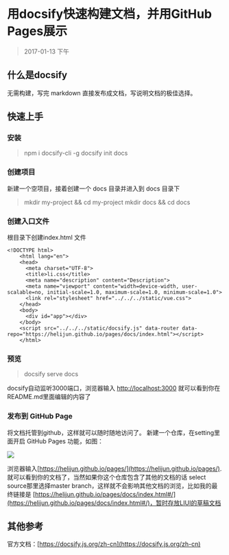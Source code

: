 # 用docsify快速构建文档，并用GitHub Pages展示
> 2017-01-13 下午


## 什么是docsify
无需构建，写完 markdown 直接发布成文档，写说明文档的极佳选择。
## 快速上手
### 安装
> npm i docsify-cli -g
> docsify init docs

### 创建项目
新建一个空项目，接着创建一个 docs 目录并进入到 docs 目录下
> mkdir my-project && cd my-project
> mkdir docs && cd docs

### 创建入口文件
根目录下创建index.html 文件
    
    <!DOCTYPE html>
    	<html lang="en">
    	<head>
    	  <meta charset="UTF-8">
    	  <title>li.css</title>
    	  <meta name="description" content="Description">
    	  <meta name="viewport" content="width=device-width, user-scalable=no, initial-scale=1.0, maximum-scale=1.0, minimum-scale=1.0">
    	  <link rel="stylesheet" href="../../../static/vue.css">
    	</head>
    	<body>
    	  <div id="app"></div>
    	</body>
    	<script src="../../../static/docsify.js" data-router data-repo="https://helijun.github.io/pages/docs/index.html"></script>
    	</html>


### 预览
> docsify serve docs

docsify自动监听3000端口，浏览器输入 [http://localhost:3000]( http://localhost:3000)
就可以看到你在README.md里面编辑的内容了

### 发布到 GitHub Page
将文档托管到github，这样就可以随时随地访问了。
新建一个仓库，在setting里面开启 GitHub Pages 功能，如图：

![](http://upload-images.jianshu.io/upload_images/2166524-f6fdfcdeebc67241.png?imageMogr2/auto-orient/strip%7CimageView2/2/w/1240)

浏览器输入[https://helijun.github.io/pages/](https://helijun.github.io/pages/). 就可以看到你的文档了，当然如果你这个仓库包含了其他的文档的话 select source那里选择master branch，这样就不会影响其他文档的浏览，比如我的最终链接是 [https://helijun.github.io/pages/docs/index.html#/](https://helijun.github.io/pages/docs/index.html#/)，暂时存放LIUI的草稿文档

## 其他参考
官方文档：[https://docsify.js.org/zh-cn](https://docsify.js.org/zh-cn)

<link rel="stylesheet" href="../../../static/github.css">
<script src="../../../static/highlight.min.js"></script>
<script>hljs.initHighlightingOnLoad();</script>